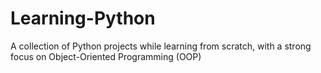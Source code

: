 # Learning-Python
A collection of Python projects while learning from scratch, with a strong focus on Object-Oriented Programming (OOP)
